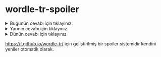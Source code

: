 # wordle-tr-spoiler

<details>
  <summary>Bugünün cevabı için tıklayınız.</summary>
  <br>
    <b> sinik </b>
</details>

<details>
  <summary>Yarının cevabı için tıklayınız</summary>
  <br>
   <b> resmi </b>
</details>

<details>
  <summary>Dünün cevabı için tıklayınız </summary>
  <br>
  <b> bölüt </b>
</details>

https://f.github.io/wordle-tr/ için geliştirilmiş bir spoiler sistemidir kendini yeniler otomatik olarak.

